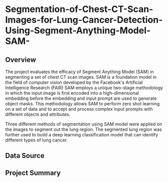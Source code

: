 # Segmentation-of-Chest-CT-Scan-Images-for-Lung-Cancer-Detection-Using-Segment-Anything-Model-SAM-
## Overview
The project evaluates the efficacy of Segment Anything Model (SAM) in segmenting a set of chest CT scan images.
SAM is a foundation model in the field of computer vision developed by the Facebook's Artificial Intelligence Research (FAIR)
SAM employs a unique two-stage methodology in
which the input image is first encoded into a high-dimensional embedding before the
embedding and input prompt are used to generate object masks. This methodology
allows SAM to perform zero shot learning on a set of data and to accept and process
complex input prompts with different objects and attributes.

Three different methods of segmentation using SAM model were applied on the images
to segment out the lung region. The segmented lung region was further used to build a
deep learning classification model that can identify different types of lung cancer.

## Data Source
## Project Summary
